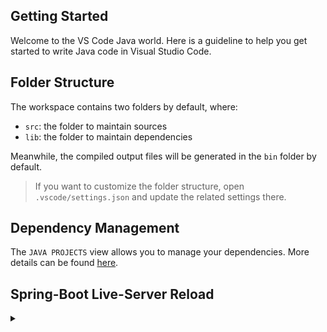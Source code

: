 ## Getting Started

Welcome to the VS Code Java world. Here is a guideline to help you get started to write Java code in Visual Studio Code.

## Folder Structure

The workspace contains two folders by default, where:

- `src`: the folder to maintain sources
- `lib`: the folder to maintain dependencies

Meanwhile, the compiled output files will be generated in the `bin` folder by default.

> If you want to customize the folder structure, open `.vscode/settings.json` and update the related settings there.

## Dependency Management

The `JAVA PROJECTS` view allows you to manage your dependencies. More details can be found [here](https://github.com/microsoft/vscode-java-dependency#manage-dependencies).

## Spring-Boot Live-Server Reload
<details>
[JSP live-reload](https://atl.kr/dokuwiki/doku.php/vscode_springboot_thymeleaf_%EB%B3%80%EA%B2%BD%EC%82%AC%ED%95%AD_%EC%A6%89%EC%8B%9C_%EB%B0%98%EC%98%81)
<summary></summary>
VSCode + SpringBoot + Thymeleaf 변경사항 즉시 반영  
위와같은 개발환경에서 톰캣 서버 구동 후 소스 변경 시 톰캣을 재시작 해야만 변경사항이 반영되는 경우가 있다.  
이걸 변경 후 저장하면 바로 반영되도록 하려면  
application.properties에 아래 설정 추가하면 해결된다.

spring.devtools.restart.enabled=true
spring.devtools.livereload.enabled=true
spring.thymeleaf.cache=false
spring.thymeleaf.prefix=file:src/main/resources/templates/
</details>
